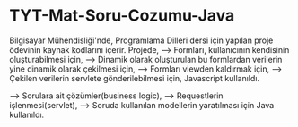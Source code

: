 # TYT-Mat-Soru-Cozumu-Java

Bilgisayar Mühendisliği'nde, Programlama Dilleri dersi için yapılan proje ödevinin kaynak kodlarını içerir.
Projede,
  --> Formları, kullanıcının kendisinin oluşturabilmesi için,
  --> Dinamik olarak oluşturulan bu formlardan verilerin yine dinamik olarak çekilmesi için,
  --> Formları viewden kaldırmak için,
  --> Çekilen verilerin servlete gönderilebilmesi için,
  Javascript kullanıldı.

  --> Sorulara ait çözümler(business logic),
  --> Requestlerin işlenmesi(servlet),
  --> Soruda kullanılan modellerin yaratılması için
  Java kullanıldı.
